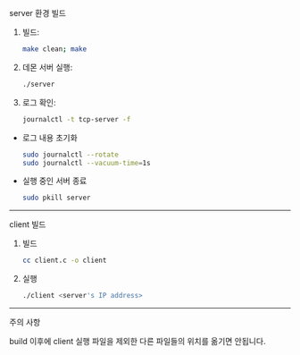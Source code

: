 server 환경 빌드

1. 빌드:
    
    ```bash
    make clean; make
    ```
    
2. 데몬 서버 실행:
    
    ```bash
    ./server
    ```
    
3. 로그 확인:
    
    ```bash
    journalctl -t tcp-server -f
    ```
    

- 로그 내용 초기화
    
    ```bash
    sudo journalctl --rotate
    sudo journalctl --vacuum-time=1s
    ```
    
- 실행 중인 서버 종료
    
    ```bash
    sudo pkill server
    ```
    

---

client 빌드

1. 빌드
    
    ```bash
    cc client.c -o client
    ```
    
2. 실행
    
    ```bash
    ./client <server's IP address>
    ```
    

---

주의 사항

build 이후에 client 실행 파일을 제외한 다른 파일들의 위치를 옮기면 안됩니다.
